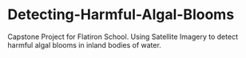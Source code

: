 # Detecting-Harmful-Algal-Blooms
Capstone Project for Flatiron School. Using Satellite Imagery to detect harmful algal blooms in inland bodies of water.
